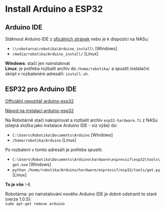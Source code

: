# Install Arduino a ESP32

## Arduino IDE

Stáhnout Arduino IDE z [oficálních stránek](https://www.arduino.cc/en/Main/Software) nebo je k dispozici na NASu: 
 - `\\robotarna\robotika\Arduino_install\` [Windows]
 - `/media/robotika/Arduino_install/` [Linux] 
 
**Windows**: stačí jen nainstalovat   
**Linux**: je potřeba rozbalit archiv do `/home/robotika/` a spustit instalační skript v rozbaleném adresáři: `install.sh`.
 
## ESP32 pro Arduino IDE
 
[Officiální repozitář arduino-esp32](https://github.com/espressif/arduino-esp32)
 
[Návod na instalaci arduino-esp32](https://github.com/espressif/arduino-esp32#installation-instructions)
 
Na Robotárně stačí nakopírovat a rozbalit archiv `esp32-hardware.7z` z NASu (stejná složka jako instalace Arduino IDE - viz výše) do:
- `C:\Users\Robotika\Documents\Arduino` [Windows]
- `/home/robotika/Arduino` [Linux]
 
Po rozbalení v tomto adresáři je potřeba spustit:
- `C:\Users\Robotika\Documents\Arduino\hardware\espressif\esp32\tools\get.exe` [Windows]
- `python /home/robotika/Arduino/hardware/espressif/esp32/tools/get.py` [Linux]

**To je vše :-)**.

Robotárna: po nainstalování nového Arduino IDE je dobré odstranit to staré (verze 1.0.5):   
`sudo apt-get remove arduino`
 
 
